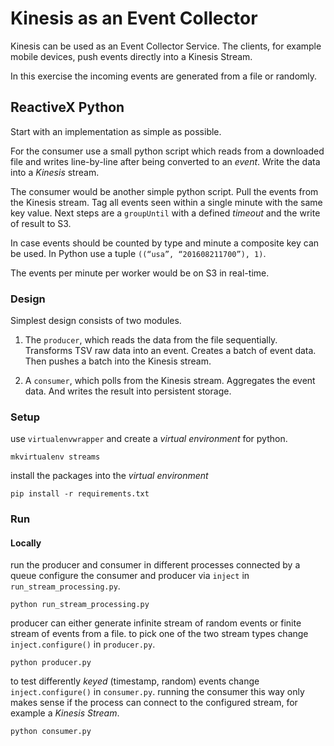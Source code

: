 # Kinesis as an Event Collector

Kinesis can be used as an Event Collector Service.
The clients, for example mobile devices, push events directly into a Kinesis Stream.

In this exercise the incoming events are generated from a file or randomly.


## ReactiveX Python

Start with an implementation as simple as possible.

For the consumer use a small python script which reads from a downloaded file and writes line-by-line after being converted to an *event*.
Write the data into a *Kinesis* stream.

The consumer would be another simple python script.
Pull the events from the Kinesis stream.
Tag all events seen within a single minute with the same key value.
Next steps are a `groupUntil` with a defined *timeout* and the write of result to S3.

In case events should be counted by type and minute a composite key can be used. In Python use a tuple `((“usa”, “201608211700”), 1)`.

The events per minute per worker would be on S3 in real-time.


### Design

Simplest design consists of two modules.

1. The `producer`, which reads the data from the file sequentially.
Transforms TSV raw data into an event.
Creates a batch of event data.
Then pushes a batch into the Kinesis stream.

2. A `consumer`, which polls from the Kinesis stream.
Aggregates the event data.
And writes the result into persistent storage.


### Setup
use `virtualenvwrapper` and create a *virtual environment* for python.
```
mkvirtualenv streams
```

install the packages into the *virtual environment*
```
pip install -r requirements.txt
```


### Run

#### Locally

run the producer and consumer in different processes connected by a queue
configure the consumer and producer via `inject` in `run_stream_processing.py`.

```
python run_stream_processing.py
```

producer can either generate infinite stream of random events or finite stream of events from a file.
to pick one of the two stream types change `inject.configure()` in `producer.py`.

```
python producer.py
```

to test differently *keyed* (timestamp, random) events change `inject.configure()` in `consumer.py`.
running the consumer this way only makes sense if the process can connect to the configured stream, for example a *Kinesis Stream*.

```
python consumer.py
```
